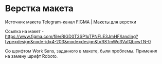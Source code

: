 # Верстка макета
Источник макета Telegram-канал [FIGMA | Макеты для верстки](https://t.me/+oXZSKMmXp6UyOGI6)

Ссылка на макет - https://www.figma.com/file/RIGD0T3SP1oTPNFLE3JmHF/landing?type=design&node-id=4-203&mode=design&t=R8TmWo3VafQbcwTN-0

Со шрифтом Work Sans, заданного в макете, были проблемы. Применил на замену шрифт Roboto.
